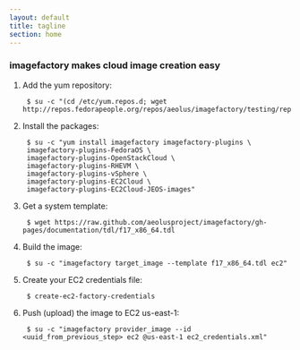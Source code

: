 ```yaml
---
layout: default
title: tagline
section: home
---
```


### imagefactory makes cloud image creation easy

1. Add the yum repository:

        $ su -c "(cd /etc/yum.repos.d; wget http://repos.fedorapeople.org/repos/aeolus/imagefactory/testing/repos/fedora/imagefactory.repo)"

1. Install the packages:

        $ su -c "yum install imagefactory imagefactory-plugins \
        imagefactory-plugins-FedoraOS \
        imagefactory-plugins-OpenStackCloud \
        imagefactory-plugins-RHEVM \
        imagefactory-plugins-vSphere \
        imagefactory-plugins-EC2Cloud \
        imagefactory-plugins-EC2Cloud-JEOS-images"

1. Get a system template:

        $ wget https://raw.github.com/aeolusproject/imagefactory/gh-pages/documentation/tdl/f17_x86_64.tdl

1. Build the image:

        $ su -c "imagefactory target_image --template f17_x86_64.tdl ec2"

1. Create your EC2 credentials file:

        $ create-ec2-factory-credentials        

1. Push (upload) the image to EC2 us-east-1:

        $ su -c "imagefactory provider_image --id <uuid_from_previous_step> ec2 @us-east-1 ec2_credentials.xml"
